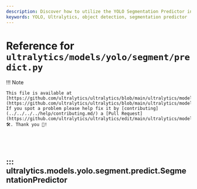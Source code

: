 ```yaml
---
description: Discover how to utilize the YOLO Segmentation Predictor in Ultralytics. Enhance your objects detection skills with us.
keywords: YOLO, Ultralytics, object detection, segmentation predictor
---
```


# Reference for `ultralytics/models/yolo/segment/predict.py`

!!! Note

    This file is available at [https://github.com/ultralytics/ultralytics/blob/main/ultralytics/models/yolo/segment/predict.py](https://github.com/ultralytics/ultralytics/blob/main/ultralytics/models/yolo/segment/predict.py). If you spot a problem please help fix it by [contributing](../../../../help/contributing.md/) a [Pull Request](https://github.com/ultralytics/ultralytics/edit/main/ultralytics/models/yolo/segment/predict.py) 🛠️. Thank you 🙏!

<br><br>

## ::: ultralytics.models.yolo.segment.predict.SegmentationPredictor

<br><br>
